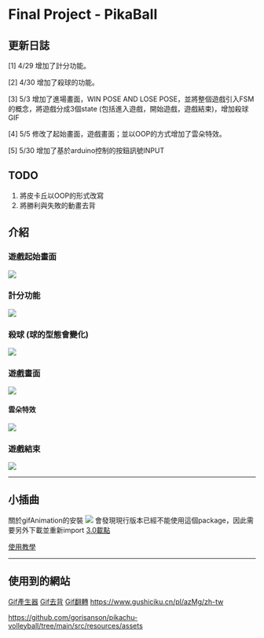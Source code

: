 # Final Project - PikaBall


## 更新日誌

[1] 4/29 增加了計分功能。

[2] 4/30 增加了殺球的功能。

[3] 5/3 增加了進場畫面，WIN POSE AND LOSE POSE，並將整個遊戲引入FSM的概念，將遊戲分成3個state (包括進入遊戲，開始遊戲，遊戲結束)，增加殺球GIF

[4] 5/5 修改了起始畫面，遊戲畫面；並以OOP的方式增加了雲朵特效。

[5] 5/30 增加了基於arduino控制的按鈕訊號INPUT

## TODO
1. 將皮卡丘以OOP的形式改寫
2. 將勝利與失敗的動畫去背

## 介紹

### 遊戲起始畫面

![](https://i.imgur.com/uoO9A25.jpg)


### 計分功能

![](https://i.imgur.com/LjivFii.png)


### 殺球 (球的型態會變化)
![](https://i.imgur.com/nktW3l7.jpg)


### 遊戲畫面
![](https://i.imgur.com/UeW6sU7.jpg)

#### 雲朵特效

![](https://i.imgur.com/1r9CtiE.jpg)


### 遊戲結束

![](https://i.imgur.com/HvohdCy.jpg)

---
## 小插曲
關於gifAnimation的安裝
![](https://i.imgur.com/aNIt7cn.png)
會發現現行版本已經不能使用這個package，因此需要另外下載並重新import
[3.0載點](https://github.com/extrapixel/gif-animation/blob/3.0/distribution/gifAnimation.zip)

[使用教學](https://www.gushiciku.cn/pl/azMg/zh-tw)

---

## 使用到的網站

[Gif產生器](https://gifmake.com/)
[Gif去背](https://www.unscreen.com/upload)
[Gif翻轉](https://www.online-image-editor.com/)
https://www.gushiciku.cn/pl/azMg/zh-tw

https://github.com/gorisanson/pikachu-volleyball/tree/main/src/resources/assets
